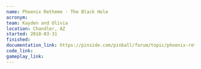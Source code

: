 ```yaml
---
name: Phoenix Retheme - The Black Hole
acronym: 
team: Kayden and Olivia
location: Chandler, AZ 
started: 2018-03-31
finished:
documentation_link: https://pinside.com/pinball/forum/topic/phoenix-retheme-project-the-black-hole
code_link:
gameplay_link:
---
```

